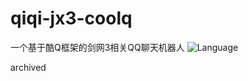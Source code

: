 # qiqi-jx3-coolq
一个基于酷Q框架的剑网3相关QQ聊天机器人
![Language](https://img.shields.io/badge/language-E%E8%AF%AD%E8%A8%80-red)

archived
